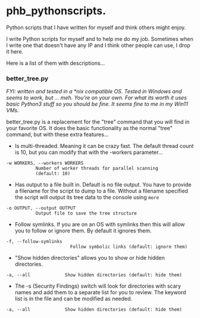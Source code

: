 # phb_pythonscripts.
Python scripts that I have written for myself and think others might enjoy.

I write Python scripts for myself and to help me do my job. Sometimes when I write one that doesn't have any IP and I 
think other people can use, I drop it here.

Here is a list of them with descriptions...

### better_tree.py 
*FYI: written and tested in a \*nix compatible OS. Tested in Windows and seems to work, but ... meh. You're on your own. For 
what its worth it uses basic Python3 stuff so you should be fine. It seems fine to me in my Win11 VMs.*

better_tree.py is a replacement for the "tree" command that you will find in your favorite OS. It does the basic 
functionality as the normal "tree" command, but with these extra features...

- Is multi-threaded. Meaning it can be crazy fast. The default thread count is 10, but you can modify that with the 
-workers parameter...
```
-w WORKERS, --workers WORKERS
           Number of worker threads for parallel scanning
           (default: 10)
```

- Has output to a file built in. Default is no file output. You have to provide a filename for the script to dump to a 
file. Without a filename specified the script will output its tree data to the console using `more` 
```
-o OUTPUT, --output OUTPUT
           Output file to save the tree structure
```

- Follow symlinks. If you are on an OS with symlinks then this will allow you to follow or ignore them. By default it 
ignores them.

```
-f, --follow-symlinks
                        Follow symbolic links (default: ignore them)
```

- "Show hidden directories" allows you to show or hide hidden directories.

```
-a, --all             Show hidden directories (default: hide them)
```

- The -s (Security Findings) switch will look for directories with scary names and add them to a separate list for you 
to review. The keyword list is in the file and can be modified as needed.

```
-a, --all             Show hidden directories (default: hide them)
```